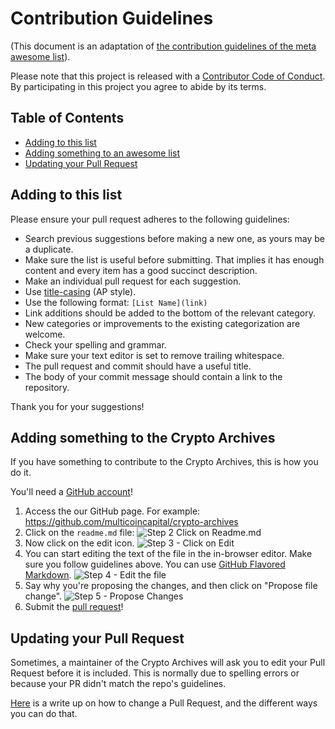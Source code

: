 # Contribution Guidelines

(This document is an adaptation of [the contribution guidelines of the meta awesome list](https://github.com/sindresorhus/awesome/blob/899af7e69ee468d83d51b1f8dd88e6edd807d94c/contributing.md)).

Please note that this project is released with a [Contributor Code of Conduct](code-of-conduct.md). By participating in this project you agree to abide by its terms.

## Table of Contents

- [Adding to this list](#adding-to-this-list)
- [Adding something to an awesome list](#adding-something-to-an-awesome-list)
- [Updating your Pull Request](#updating-your-pull-request)

## Adding to this list

Please ensure your pull request adheres to the following guidelines:

- Search previous suggestions before making a new one, as yours may be a duplicate.
- Make sure the list is useful before submitting. That implies it has enough content and every item has a good succinct description.
- Make an individual pull request for each suggestion.
- Use [title-casing](http://titlecapitalization.com) (AP style).
- Use the following format: `[List Name](link)`
- Link additions should be added to the bottom of the relevant category.
- New categories or improvements to the existing categorization are welcome.
- Check your spelling and grammar.
- Make sure your text editor is set to remove trailing whitespace.
- The pull request and commit should have a useful title.
- The body of your commit message should contain a link to the repository.

Thank you for your suggestions!

## Adding something to the Crypto Archives

If you have something to contribute to the Crypto Archives, this is how you do it.

You'll need a [GitHub account](https://github.com/join)!

1. Access the our GitHub page. For example: https://github.com/multicoincapital/crypto-archives
2. Click on the `readme.md` file: ![Step 2 Click on Readme.md](../assets/readmeScreenshot.png?raw=true)
3. Now click on the edit icon. ![Step 3 - Click on Edit](../assets/readmeScreenshotEdit.png?raw=true)
4. You can start editing the text of the file in the in-browser editor. Make sure you follow guidelines above. You can use [GitHub Flavored Markdown](https://help.github.com/articles/github-flavored-markdown/). ![Step 4 - Edit the file](../assets/readmeScreenshotEdit1.png?raw=true)
5. Say why you're proposing the changes, and then click on "Propose file change". ![Step 5 - Propose Changes](../assets/readmeScreenshotEdit2.png?raw=true)
6. Submit the [pull request](https://help.github.com/articles/using-pull-requests/)!

## Updating your Pull Request

Sometimes, a maintainer of the Crypto Archives will ask you to edit your Pull Request before it is included. This is normally due to spelling errors or because your PR didn't match the repo's guidelines.

[Here](https://github.com/RichardLitt/docs/blob/master/amending-a-commit-guide.md) is a write up on how to change a Pull Request, and the different ways you can do that.